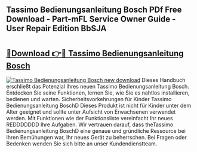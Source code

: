 ## Tassimo Bedienungsanleitung Bosch PDf Free Download - Part-mFL Service Owner Guide - User Repair Edition BbSJA

# <h2><a href="http://df3c6m.blite.top/?on=Tassimo+Bedienungsanleitung+Bosch">🔗Download 👉🔴 Tassimo Bedienungsanleitung Bosch</a></h2>

[![Tassimo Bedienungsanleitung Bosch new download](https://i.imgur.com/lujVjoI.png)](http://df3c6m.blite.top/?on=Tassimo+Bedienungsanleitung+Bosch)
Dieses Handbuch erschließt das Potenzial Ihres neuen Tassimo Bedienungsanleitung Bosch. Entdecken Sie seine Funktionen, lernen Sie, wie Sie es nahtlos installieren, bedienen und warten. Sicherheitsvorkehrungen für Kinder Tassimo Bedienungsanleitung BoschD Dieses Produkt ist nicht für Kinder unter dem Alter geeignet und sollte unter Aufsicht von Erwachsenen verwendet werden. Mit Funktionen wie der Funktionsliste vereinfacht Ihr neues REDDDDDDD Ihre Aufgaben. Wir vertrauen darauf, dass theTassimo Bedienungsanleitung BoschD eine genaue und gründliche Ressource bei Ihren Bemühungen war, Ihr neues Gerät zu beherrschen. Bei Fragen oder Bedenken wenden Sie sich bitte an unser Kundendienstteam.

